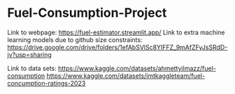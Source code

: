 # Fuel-Consumption-Project
Link to webpage: https://fuel-estimator.streamlit.app/
Link to extra machine learning models due to github size constraints: https://drive.google.com/drive/folders/1efAbSVlSc8YIFFZ_9mAfZFyJsSRdD-jv?usp=sharing

Link to data sets: 
https://www.kaggle.com/datasets/ahmettyilmazz/fuel-consumption
https://www.kaggle.com/datasets/imtkaggleteam/fuel-concumption-ratings-2023

